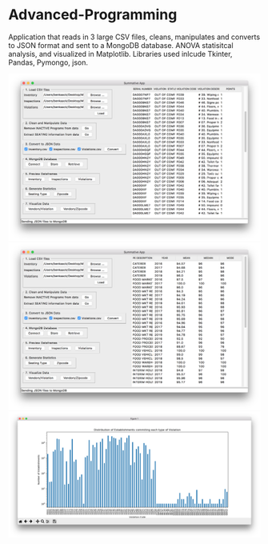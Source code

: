 # Advanced-Programming

Application that reads in 3 large CSV files, cleans, manipulates and converts to JSON format and sent to a MongoDB database. ANOVA statisitcal analysis, and visualized in Matplotlib. Libraries used inlcude Tkinter, Pandas, Pymongo, json.

![Screenshot 1](https://github.com/fieldconcepts/Advanced-Programming/blob/main/screenshots/Screen%20Shot%202021-08-01%20at%2016.15.03.png)
![Screenshot 2](https://github.com/fieldconcepts/Advanced-Programming/blob/main/screenshots/Screen%20Shot%202021-08-01%20at%2016.15.14.png)
![Screenshot 3](https://github.com/fieldconcepts/Advanced-Programming/blob/main/screenshots/Screen%20Shot%202021-08-01%20at%2016.15.31.png)
